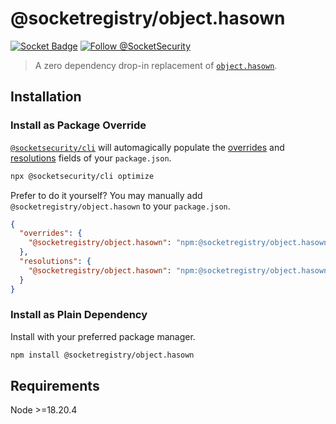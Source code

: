 # @socketregistry/object.hasown

[![Socket Badge](https://socket.dev/api/badge/npm/package/@socketregistry/object.hasown)](https://socket.dev/npm/package/@socketregistry/object.hasown)
[![Follow @SocketSecurity](https://img.shields.io/twitter/follow/SocketSecurity?style=social)](https://twitter.com/SocketSecurity)

> A zero dependency drop-in replacement of
> [`object.hasown`](https://www.npmjs.com/package/object.hasown).

## Installation

### Install as Package Override

[`@socketsecurity/cli`](https://www.npmjs.com/package/@socketsecurity/cli) will
automagically populate the
[overrides](https://docs.npmjs.com/cli/v9/configuring-npm/package-json#overrides)
and [resolutions](https://yarnpkg.com/configuration/manifest#resolutions) fields
of your `package.json`.

```sh
npx @socketsecurity/cli optimize
```

Prefer to do it yourself? You may manually add `@socketregistry/object.hasown`
to your `package.json`.

```json
{
  "overrides": {
    "@socketregistry/object.hasown": "npm:@socketregistry/object.hasown@^1"
  },
  "resolutions": {
    "@socketregistry/object.hasown": "npm:@socketregistry/object.hasown@^1"
  }
}
```

### Install as Plain Dependency

Install with your preferred package manager.

```sh
npm install @socketregistry/object.hasown
```

## Requirements

Node &gt;=18.20.4
